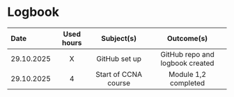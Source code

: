 # Logbook

| Date  | Used hours | Subject(s) |  Outcome(s) |
| :---         |     :---:      |     :---:      |     :---:      |
| 29.10.2025 | X | GitHub set up | GitHub repo and logbook created |
| 29.10.2025 | 4 | Start of CCNA course | Module 1,2 completed |
